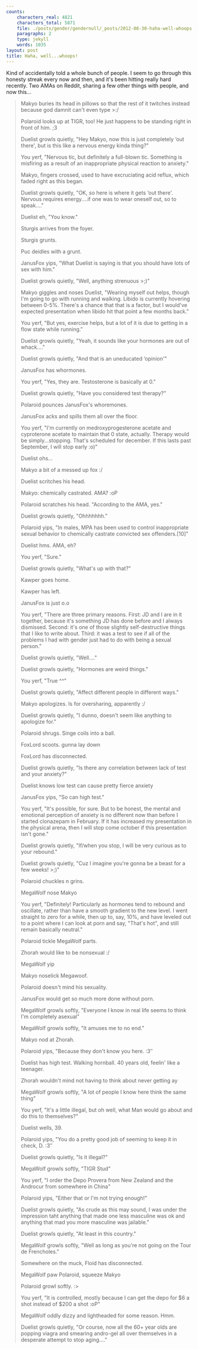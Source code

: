 ```yaml
---
counts:
    characters_real: 4821
    characters_total: 5871
    file: ./posts/gender/gendernull/_posts/2012-08-30-haha-well-whoops.markdown
    paragraphs: 2
    type: jekyll
    words: 1035
layout: post
title: Haha, well...whoops!
---
```


Kind of accidentally told a whole bunch of people.  I seem to go through this honesty streak every now and then, and it's been hitting really hard recently.  Two AMAs on Reddit, sharing a few other things with people, and now this...

> Makyo buries its head in pillows so that the rest of it twitches instead because god damnit can't even type >:/
> 
> Polaroid looks up at TIGR, too! He just happens to be standing right in front of him. ;3
> 
> Duelist growls quietly, "Hey Makyo, now this is just completely ‘out there', but is this like a nervous energy kinda thing?"
> 
> You yerf, "Nervous tic, but definitely a full-blown tic. Something is misfiring as a result of an inappropriate physical reaction to anxiety."
> 
> Makyo, fingers crossed, used to have excruciating acid reflux, which faded right as this began.
> 
> Duelist growls quietly, "OK, so here is where it gets ‘out there'. Nervous requires energy....if one was to wear oneself out, so to speak...."
> 
> Duelist eh, "You know."
> 
> Sturgis arrives from the foyer.
> 
> Sturgis grunts.
> 
> Puc deidles with a grunt.
> 
> JanusFox yips, "What Duelist is saying is that you should have lots of sex with him."
> 
> Duelist growls quietly, "Well, anything strenuous >;)"
> 
> Makyo giggles and noses Duelist, "Wearing myself out helps, though I'm going to go with running and walking. Libido is currently hovering between 0-5%. There's a chance that that is a factor, but I would've expected presentation when libido hit that point a few months back."
> 
> You yerf, "But yes, exercise helps, but a lot of it is due to getting in a flow state while running."
> 
> Duelist growls quietly, "Yeah, it sounds like your hormones are out of whack...."
> 
> Duelist growls quietly, "And that is an uneducated ‘opinion'"
> 
> JanusFox has whormones.
> 
> You yerf, "Yes, they are. Testosterone is basically at 0."
> 
> Duelist growls quietly, "Have you considered test therapy?"
> 
> Polaroid pounces JanusFox's whoremones.
> 
> JanusFox acks and spills them all over the floor.
> 
> You yerf, "I'm currently on medroxyprogesterone acetate and cyproterone acetate to maintain that 0 state, actually. Therapy would be simply...stopping. That's scheduled for december. If this lasts past September, I will stop early :o)"
> 
> Duelist ohs...
> 
> Makyo a bit of a messed up fox :/
> 
> Duelist scritches his head.
> 
> Makyo: chemically castrated. AMA? :oP
> 
> Polaroid scratches his head. "According to the AMA, yes."
> 
> Duelist growls quietly, "Ohhhhhhh."
> 
> Polaroid yips, "In males, MPA has been used to control inappropriate sexual behavior to chemically castrate convicted sex offenders.\[10\]"
> 
> Duelist hms. AMA, eh?
> 
> You yerf, "Sure."
> 
> Duelist growls quietly, "What's up with that?"
> 
> Kawper goes home.
> 
> Kawper has left.
> 
> JanusFox is just o.o
> 
> You yerf, "There are three primary reasons. First: JD and I are in it together, because it's something JD has done before and I always dismissed. Second: it's one of those slightly self-destructive things that I like to write about. Third: it was a test to see if all of the problems I had with gender just had to do with being a sexual person."
> 
> Duelist growls quietly, "Well...."
> 
> Duelist growls quietly, "Hormones are weird things."
> 
> You yerf, "True ^^"
> 
> Duelist growls quietly, "Affect different people in different ways."
> 
> Makyo apologizes. Is for oversharing, apparently :/
> 
> Duelist growls quietly, "I dunno, doesn't seem like anything to apologize for."
> 
> Polaroid shrugs. Singe coils into a ball.
> 
> FoxLord scoots. gunna lay down
> 
> FoxLord has disconnected.
> 
> Duelist growls quietly, "Is there any correlation between lack of test and your anxiety?"
> 
> Duelist knows low test can cause pretty fierce anxiety
> 
> JanusFox yips, "So can high test."
> 
> You yerf, "It's possible, for sure. But to be honest, the mental and emotional perception of anxiety is no different now than before I started clonazepam in February. If it has increased my presentation in the physical arena, then I will stop come october if this presentation isn't gone."
> 
> Duelist growls quietly, "If/when you stop, I will be very curious as to your rebound."
> 
> Duelist growls quietly, "Cuz I imagine you're gonna be a beast for a few weeks! >;)"
> 
> Polaroid chuckles n grins.
> 
> MegaWolf nose Makyo
> 
> You yerf, "Definitely! Particularly as hormones tend to rebound and oscillate, rather than have a smooth gradient to the new level. I went straight to zero for a while, then up to, say, 10%, and have leveled out to a point where I can look at porn and say, "That's hot", and still remain basically neutral."
> 
> Polaroid tickle MegaWolf parts.
> 
> Zhorah would like to be nonsexual :/
> 
> MegaWolf yip
> 
> Makyo noselick Megawoof.
> 
> Polaroid doesn't mind his sexuality.
> 
> JanusFox would get so much more done without porn.
> 
> MegaWolf growls softly, "Everyone I know in real life seems to think I'm completely asexual"
> 
> MegaWolf growls softly, "It amuses me to no end."
> 
> Makyo nod at Zhorah.
> 
> Polaroid yips, "Because they don't know you here. :3″
> 
> Duelist has high test. Walking hornball. 40 years old, feelin' like a teenager.
> 
> Zhorah wouldn't mind not having to think about never getting ay
> 
> MegaWolf growls softly, "A lot of people I know here think the same thing"
> 
> You yerf, "It's a little illegal, but oh well, what Man would go about and do this to themselves?"
> 
> Duelist wells, 39.
> 
> Polaroid yips, "You do a pretty good job of seeming to keep it in check, D. :3″
> 
> Duelist growls quietly, "Is it illegal?"
> 
> MegaWolf growls softly, "TIGR Stud"
> 
> You yerf, "I order the Depo Provera from New Zealand and the Androcur from somewhere in China"
> 
> Polaroid yips, "Either that or I'm not trying enough!"
> 
> Duelist growls quietly, "As crude as this may sound, I was under the impression taht anything that made one less masculine was ok and anything that mad you more masculine was jailable."
> 
> Duelist growls quietly, "At least in this country."
> 
> MegaWolf growls softly, "Well as long as you're not going on the Tour de Frencholes."
> 
> Somewhere on the muck, Floid has disconnected.
> 
> MegaWolf paw Polaroid, squeeze Makyo
> 
> Polaroid growl softly. :>
> 
> You yerf, "It is controlled, mostly because I can get the depo for $6 a shot instead of $200 a shot :oP"
> 
> MegaWolf oddly dizzy and lightheaded for some reason. Hmm.
> 
> Duelist growls quietly, "Or course, now all the 60+ year olds are popping viagra and smearing andro-gel all over themselves in a desperate attempt to stop aging...."
